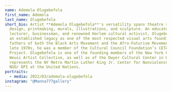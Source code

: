```yaml
---
name: Ademola Olugebefola
first_name: Ademola
last_name: Olugebefola
short_bio: Artist **Ademola Olugebefola**'s versatility spans theatre scenic
  design, printmaking, murals, illustrations, and sculpture. An educator,
  lecturer, businessman, and renowned Harlem cultural activist, Olugebefola has
  an established legacy as one of the most respected visual arts founding
  fathers of both the Black Arts Movement and the Afro-Futurism Movement. In the
  late 1970s, he was a member of the Cultural Council Foundation’s CETA Artists
  Project. Olugebefola is one of the founding members of the New York City-based
  Weusi Artist Collective, as well as of the Dwyer Cultural Center in Harlem. He
  represents the NY Metro Martin Luther King Jr. Center for Nonviolence in the
  NGO/ DPI at the United Nations.
portraits:
  - media: 2022/03/ademola-olugebefola
instagram: "@Manna777gallery"
---
```

